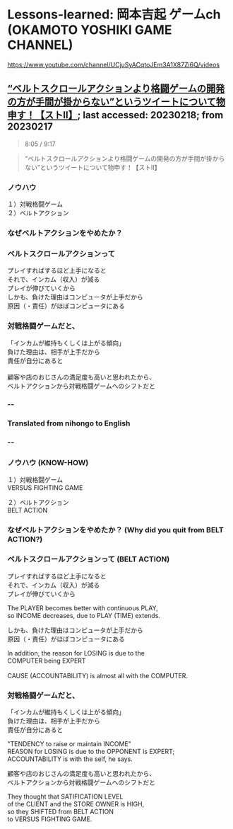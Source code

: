 # Lessons-learned: 岡本吉起 ゲームch (OKAMOTO YOSHIKI GAME CHANNEL)

https://www.youtube.com/channel/UCjuSyACqtoJEm3A1X87Zi6Q/videos

## [“ベルトスクロールアクションより格闘ゲームの開発の方が手間が掛からない”というツイートについて物申す！【ストⅡ】](https://www.youtube.com/watch?v=d0GNwTH5aCY); last accessed: 20230218; from 20230217

> 8:05 / 9:17

> “ベルトスクロールアクションより格闘ゲームの開発の方が手間が掛からない”というツイートについて物申す！【ストⅡ】 

### ノウハウ
１）対戦格闘ゲーム<br/>
２）ベルトアクション<br/>

### なぜベルトアクションをやめたか？

### ベルトスクロールアクションって
プレイすればするほど上手になると<br/>
それで、インカム（収入）が減る<br/>
プレイが伸びていくから<br/>
しかも、負けた理由はコンピュータが上手だから<br/>
原因（・責任）がほぼコンピュータにある<br/>

### 対戦格闘ゲームだと、
「インカムが維持もくしくは上がる傾向」<br/>
負けた理由は、相手が上手だから<br/>
責任が自分にあると<br/>
<br/>
顧客や店のおじさんの満足度も高いと思われたから、<br/>
ベルトアクションから対戦格闘ゲームへのシフトだと

### --
### Translated from nihongo to English
### --

### ノウハウ (KNOW-HOW)

１）対戦格闘ゲーム<br/>
VERSUS FIGHTING GAME

２）ベルトアクション<br/>
BELT ACTION

### なぜベルトアクションをやめたか？ (Why did you quit from BELT ACTION?)

### ベルトスクロールアクションって (BELT ACTION)

プレイすればするほど上手になると<br/>
それで、インカム（収入）が減る<br/>
プレイが伸びていくから<br/>

The PLAYER becomes better with continuous PLAY,<br/>
so INCOME decreases, due to PLAY (TIME) extends.

しかも、負けた理由はコンピュータが上手だから<br/>
原因（・責任）がほぼコンピュータにある<br/>

In addition, the reason for LOSING is due to the<br/> 
COMPUTER being EXPERT<br/><br/>
CAUSE (ACCOUNTABILITY) is almost all with the COMPUTER.

### 対戦格闘ゲームだと、
「インカムが維持もくしくは上がる傾向」<br/>
負けた理由は、相手が上手だから<br/>
責任が自分にあると<br/>

"TENDENCY to raise or maintain INCOME"<br/>
REASON for LOSING is due to the OPPONENT is EXPERT;<br/>
ACCOUNTABILITY is with the self, he says.

顧客や店のおじさんの満足度も高いと思われたから、<br/>
ベルトアクションから対戦格闘ゲームへのシフトだと

They thought that SATIFICATION LEVEL<br/> 
of the CLIENT and the STORE OWNER is HIGH,<br/>
so they SHIFTED from BELT ACTION<br/> 
to VERSUS FIGHTING GAME.
